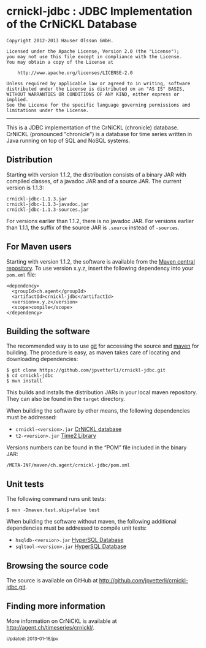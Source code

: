 crnickl-jdbc : JDBC Implementation of the CrNiCKL Database 
==========================================================

	Copyright 2012-2013 Hauser Olsson GmbH.
	
	Licensed under the Apache License, Version 2.0 (the "License");
	you may not use this file except in compliance with the License.
	You may obtain a copy of the License at
	
    	http://www.apache.org/licenses/LICENSE-2.0

	Unless required by applicable law or agreed to in writing, software
	distributed under the License is distributed on an "AS IS" BASIS,
	WITHOUT WARRANTIES OR CONDITIONS OF ANY KIND, either express or implied.
	See the License for the specific language governing permissions and
	limitations under the License.

*** 

This is a JDBC implementation of the CrNiCKL (chronicle) database. 
CrNiCKL (pronounced "chronicle") is a database for time series written in 
Java running on top of SQL and NoSQL systems.

Distribution
------------

Starting with version 1.1.2, the distribution consists of a binary JAR with 
compiled classes, of a javadoc JAR and of a source JAR. The current version is 
1.1.3:

	crnickl-jdbc-1.1.3.jar
	crnickl-jdbc-1.1.3-javadoc.jar
	crnickl-jdbc-1.1.3-sources.jar

For versions earlier than 1.1.2, there is no javadoc JAR. For versions earlier 
than 1.1.1, the suffix of the source JAR is `.source` instead of `-sources`. 

For Maven users
---------------

Starting with version 1.1.2, the software is available from the <a 
href="http://repo.maven.apache.org/maven2/ch/agent/crnickl-jdbc/">Maven central 
repository</a>. To use version x.y.z, insert the following dependency into your 
`pom.xml` file:

    <dependency>
      <groupId>ch.agent</groupId>
      <artifactId>crnickl-jdbc</artifactId>
      <version>x.y.z</version>
      <scope>compile</scope>
    </dependency>

Building the software
---------------------

The recommended way is to use [git](http://git-scm.com) for accessing the
source and [maven](<http://maven.apache.org/>) for building. The procedure 
is easy, as maven takes care of locating and downloading dependencies:

	$ git clone https://github.com/jpvetterli/crnickl-jdbc.git
	$ cd crnickl-jdbc
	$ mvn install

This builds and installs the distribution JARs in your local maven
repository. They can also be found in the `target` directory.

When building the software by other means, the following dependencies must be
addressed:

- `crnickl-<version>.jar` [CrNiCKL database](http://agent.ch/timeseries/crnickl/)
- `t2-<version>.jar` [Time2 Library](http://agent.ch/timeseries/t2/)  

Versions numbers can be found in the <q>POM</q> file included in the binary 
JAR:

	/META-INF/maven/ch.agent/crnickl-jdbc/pom.xml

Unit tests
----------

The following command runs unit tests:

	$ mvn -Dmaven.test.skip=false test

When building the software without maven, the following 
additional dependencies must be addressed to compile unit tests:

- `hsqldb-<version>.jar` [HyperSQL Database](http://hsqldb.org/)
- `sqltool-<version>.jar` [HyperSQL Database](http://hsqldb.org/)

Browsing the source code
------------------------

The source is available on GitHub at 
<http://github.com/jpvetterli/crnickl-jdbc.git>.

Finding more information
------------------------

More information on CrNiCKL is available at 
<http://agent.ch/timeseries/crnickl/>.

<small>Updated: 2013-01-16/jpv</small>

<link rel="stylesheet" type="text/css" href="README.css"/>


